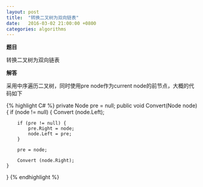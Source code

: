 ```yaml
---
layout: post
title:  "转换二叉树为双向链表"
date:   2016-03-02 21:00:00 +0800
categories: algorithms
---
```


**题目**

转换二叉树为双向链表

**解答**

采用中序遍历二叉树，同时使用pre node作为current node的前节点，大概的代码如下

{% highlight C# %}
private Node pre = null;
public void Convert(Node node){
	if (node != null) {
		Convert (node.Left);

		if (pre != null) {
			pre.Right = node;
			node.Left = pre;
		}

		pre = node;

		Convert (node.Right);
	}
}
{% endhighlight %}